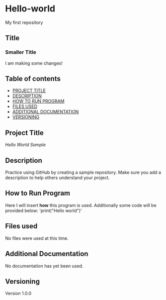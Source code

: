 # Hello-world
My first repository

## Title
### Smaller Title
I am making some changes!

## Table of contents

- [PROJECT TITLE](#Project-Title)
- [DESCRIPTION](#Description)
- [HOW TO RUN PROGRAM](#How-to-Run-Program)
- [FILES USED](#Files-used)
- [ADDITIONAL DOCUMENTATION](#Additional-Documentation)
- [VERSIONING](#Versioning)

## Project Title

*Hello World Sample*

## Description

Practice using GitHub by creating a sample repository. Make sure you add a description to help others understand your project.

## How to Run Program
Here I will insert **how** this program is used. Additionally some code will be provided below:
'print("Hello world")'

## Files used
No files were used at this time.

## Additional Documentation
No documentation has yet been used.

## Versioning
Version 1.0.0
